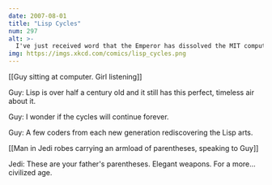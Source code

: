```yaml
---
date: 2007-08-01
title: "Lisp Cycles"
num: 297
alt: >-
  I've just received word that the Emperor has dissolved the MIT computer science program permanently.
img: https://imgs.xkcd.com/comics/lisp_cycles.png
---
```

[[Guy sitting at computer. Girl listening]]

Guy: Lisp is over half a century old and it still has this perfect, timeless air about it.

Guy: I wonder if the cycles will continue forever.

Guy: A few coders from each new generation rediscovering the Lisp arts.

[[Man in Jedi robes carrying an armload of parentheses, speaking to Guy]]

Jedi: These are your father's parentheses. Elegant weapons. For a more... civilized age.

